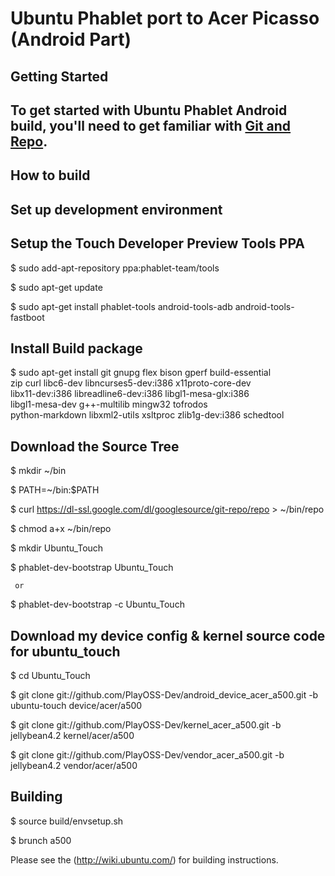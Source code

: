Ubuntu Phablet port to Acer Picasso (Android Part)
======================================================

Getting Started
---------------
To get started with Ubuntu Phablet Android build, you'll need to get
familiar with [Git and Repo](http://source.android.com/download/using-repo).
------------

## How to build
## Set up  development environment

## Setup the Touch Developer Preview Tools PPA

   $ sudo add-apt-repository ppa:phablet-team/tools

   $ sudo apt-get update

   $ sudo apt-get install phablet-tools android-tools-adb android-tools-fastboot

## Install Build package

   $ sudo apt-get install git gnupg flex bison gperf build-essential \
     zip curl libc6-dev libncurses5-dev:i386 x11proto-core-dev \
     libx11-dev:i386 libreadline6-dev:i386 libgl1-mesa-glx:i386 \
     libgl1-mesa-dev g++-multilib mingw32 tofrodos \
     python-markdown libxml2-utils xsltproc zlib1g-dev:i386 schedtool

## Download the Source Tree
 
   $ mkdir ~/bin

   $ PATH=~/bin:$PATH

   $ curl https://dl-ssl.google.com/dl/googlesource/git-repo/repo > ~/bin/repo

   $ chmod a+x ~/bin/repo

   $ mkdir Ubuntu_Touch

   $ phablet-dev-bootstrap Ubuntu_Touch

     or

   $ phablet-dev-bootstrap -c Ubuntu_Touch

## Download my device config & kernel source code for ubuntu_touch

   $ cd Ubuntu_Touch

   $ git clone git://github.com/PlayOSS-Dev/android_device_acer_a500.git -b ubuntu-touch device/acer/a500

   $ git clone git://github.com/PlayOSS-Dev/kernel_acer_a500.git -b jellybean4.2 kernel/acer/a500

   $ git clone git://github.com/PlayOSS-Dev/vendor_acer_a500.git -b jellybean4.2 vendor/acer/a500

## Building
 
   $ source build/envsetup.sh
  
   $ brunch a500

Please see the (http://wiki.ubuntu.com/) for building instructions.
